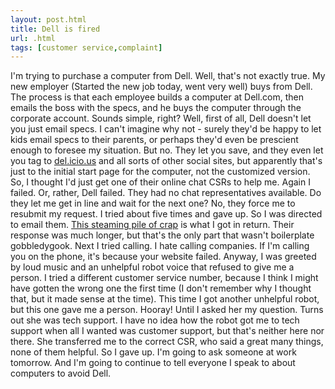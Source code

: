 ```yaml
---
layout: post.html
title: Dell is fired
url: .html
tags: [customer service,complaint]
---
```

I'm trying to purchase a computer from Dell. Well, that's not exactly true. My new employer (Started the new job today, went very well) buys from Dell. The process is that each employee builds a computer at Dell.com, then emails the boss with the specs, and he buys the computer through the corporate account. Sounds simple, right? Well, first of all, Dell doesn't let you just email specs. I can't imagine why not - surely they'd be happy to let kids email specs to their parents, or perhaps they'd even be prescient enough to foresee my situation. But no. They let you save, and they even let you tag to [del.icio.us](http://del.icio.us) and all sorts of other social sites, but apparently that's just to the initial start page for the computer, not the customized version. So, I thought I'd just get one of their online chat CSRs to help me. Again I failed. Or, rather, Dell failed. They had no chat representatives available. Do they let me get in line and wait for the next one? No, they force me to resubmit my request. I tried about five times and gave up. So I was directed to email them. [This steaming pile of crap](/node/877) is what I got in return. Their response was much longer, but that's the only part that wasn't boilerplate gobbledygook. Next I tried calling. I hate calling companies. If I'm calling you on the phone, it's because your website failed. Anyway, I was greeted by loud music and an unhelpful robot voice that refused to give me a person. I tried a different customer service number, because I think I might have gotten the wrong one the first time (I don't remember why I thought that, but it made sense at the time). This time I got another unhelpful robot, but this one gave me a person. Hooray! Until I asked her my question. Turns out she was tech support. I have no idea how the robot got me to tech support when all I wanted was customer support, but that's neither here nor there. She transferred me to the correct CSR, who said a great many things, none of them helpful. So I gave up. I'm going to ask someone at work tomorrow. And I'm going to continue to tell everyone I speak to about computers to avoid Dell.
